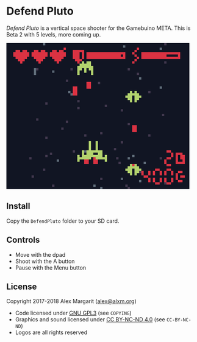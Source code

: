 # Defend Pluto

*Defend Pluto* is a vertical space shooter for the Gamebuino META. This is Beta 2 with 5 levels, more coming up.

![Defend Pluto screenshot](https://github.com/alxm/defendpluto/raw/master/assets/gfx/screenshot02.gif "Defend Pluto screenshot")

## Install

Copy the `DefendPluto` folder to your SD card.

## Controls

* Move with the dpad
* Shoot with the A button
* Pause with the Menu button

## License

Copyright 2017-2018 Alex Margarit (alex@alxm.org)

* Code licensed under [GNU GPL3](https://www.gnu.org/licenses/gpl.html) (see `COPYING`)
* Graphics and sound licensed under [CC BY-NC-ND 4.0](https://creativecommons.org/licenses/by-nc-nd/4.0/) (see `CC-BY-NC-ND`)
* Logos are all rights reserved

